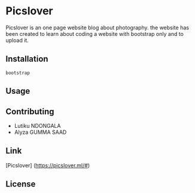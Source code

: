 # Picslover

Picslover is an one page website blog about photography. the website has been created to learn about coding a website with bootstrap only and to upload it.


## Installation
```
bootstrap
```

## Usage



## Contributing
- Lutiku NDONGALA
- Alyza GUMMA SAAD

## Link
[Picslover] (https://picslover.ml/#)
## License


